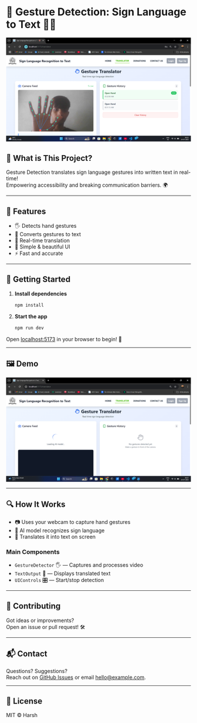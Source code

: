 # 👐 Gesture Detection: Sign Language to Text 📖✨

![Demo Preview](public/1.png)

## 🤖 What is This Project?

Gesture Detection translates sign language gestures into written text in real-time!  
Empowering accessibility and breaking communication barriers. 🌍

---

## 🌟 Features

- 🖐️ Detects hand gestures
- 📝 Converts gestures to text
- 💬 Real-time translation
- 🎨 Simple & beautiful UI
- ⚡ Fast and accurate

---

## 🚀 Getting Started


1. **Install dependencies**  
   ```bash
   npm install
   ```

2. **Start the app**  
   ```bash
   npm run dev
   ```

Open [localhost:5173](http://localhost:5173) in your browser to begin! 🎉

---

## 🖼️ Demo

![Gesture to Text Demo](public/2.png)

---

## 🔍 How It Works

- 📷 Uses your webcam to capture hand gestures
- 🧠 AI model recognizes sign language
- 📝 Translates it into text on screen

### Main Components

- `GestureDetector` 🖐️ — Captures and processes video
- `TextOutput` 📝 — Displays translated text
- `UIControls` 🎛️ — Start/stop detection

---

## 🤝 Contributing

Got ideas or improvements?  
Open an issue or pull request! 🛠️

---

## 📬 Contact

Questions? Suggestions?  
Reach out on [GitHub Issues](https://github.com/harsh5979/gesture-detection/issues) or email hello@example.com.

---

## 📄 License

MIT © Harsh